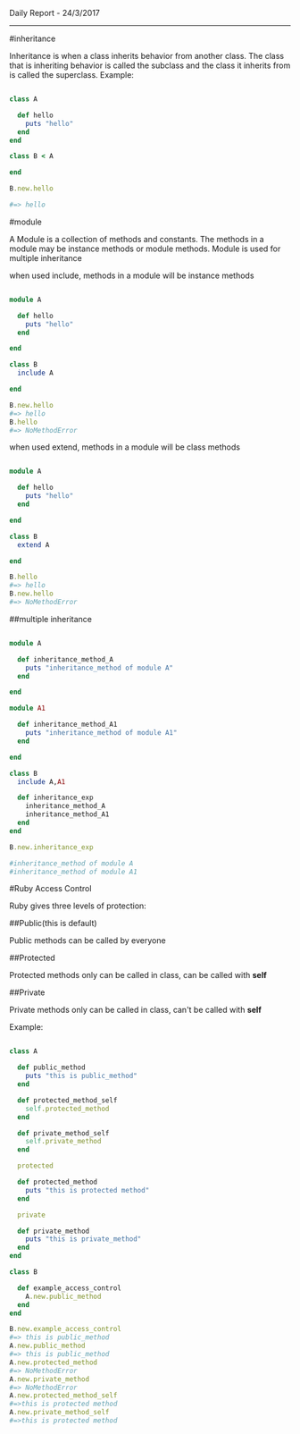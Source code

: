 Daily Report - 24/3/2017


----------
#inheritance

Inheritance is when a class inherits behavior from another class. The class that is inheriting behavior is called the subclass and the class it inherits from is called the superclass.
Example:

```ruby

class A

  def hello
    puts "hello"
  end
end

class B < A

end

B.new.hello

#=> hello

```

#module

A Module is a collection of methods and constants. The methods in a module may be instance methods or module methods. 
Module is used for multiple inheritance

when used include, methods in a module will be instance methods

```ruby

module A

  def hello
    puts "hello"
  end

end

class B
  include A

end

B.new.hello
#=> hello
B.hello
#=> NoMethodError

```

when used extend, methods in a module will be class methods

```ruby

module A

  def hello
    puts "hello"
  end

end

class B
  extend A

end

B.hello
#=> hello
B.new.hello
#=> NoMethodError

```

##multiple inheritance

```ruby

module A

  def inheritance_method_A
    puts "inheritance_method of module A"
  end

end

module A1

  def inheritance_method_A1
    puts "inheritance_method of module A1"
  end

end

class B
  include A,A1

  def inheritance_exp
    inheritance_method_A
    inheritance_method_A1
  end
end

B.new.inheritance_exp

#inheritance_method of module A
#inheritance_method of module A1

```

#Ruby Access Control

Ruby gives three levels of protection:

##Public(this is default)

Public methods can be called by everyone

##Protected

Protected methods only can be called in class, can be called with **self**

##Private

Private methods only can be called in class, can't be called with **self**

Example:

```ruby

class A

  def public_method
    puts "this is public_method"
  end

  def protected_method_self
    self.protected_method
  end

  def private_method_self
    self.private_method
  end

  protected

  def protected_method
    puts "this is protected method"
  end

  private

  def private_method
    puts "this is private_method"
  end
end

class B

  def example_access_control
    A.new.public_method
  end
end

B.new.example_access_control
#=> this is public_method
A.new.public_method
#=> this is public_method
A.new.protected_method
#=> NoMethodError
A.new.private_method
#=> NoMethodError
A.new.protected_method_self
#=>this is protected method
A.new.private_method_self
#=>this is protected method

```

